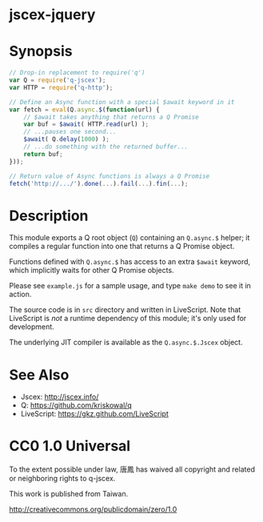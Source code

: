 jscex-jquery
============

# Synopsis

```javascript
// Drop-in replacement to require('q')
var Q = require('q-jscex');
var HTTP = require('q-http');

// Define an Async function with a special $await keyword in it
var fetch = eval(Q.async.$(function(url) {
    // $await takes anything that returns a Q Promise
    var buf = $await( HTTP.read(url) );
    // ...pauses one second...
    $await( Q.delay(1000) );
    // ...do something with the returned buffer...
    return buf;
}));

// Return value of Async functions is always a Q Promise
fetch('http://.../').done(...).fail(...).fin(...);
```
    
# Description

This module exports a Q root object (`Q`) containing an
`Q.async.$` helper; it compiles a regular function into one
that returns a Q Promise object.

Functions defined with `Q.async.$` has access to an extra `$await`
keyword, which implicitly waits for other Q Promise objects.

Please see `example.js` for a sample usage, and type `make demo`
to see it in action.

The source code is in `src` directory and written in LiveScript.
Note that LiveScript is _not_ a runtime dependency of this module;
it's only used for development.

The underlying JIT compiler is available as the `Q.async.$.Jscex` object.

# See Also

* Jscex: http://jscex.info/
* Q: https://github.com/kriskowal/q
* LiveScript: https://gkz.github.com/LiveScript

# CC0 1.0 Universal

To the extent possible under law, 唐鳳 has waived all copyright
and related or neighboring rights to q-jscex.

This work is published from Taiwan.

http://creativecommons.org/publicdomain/zero/1.0
